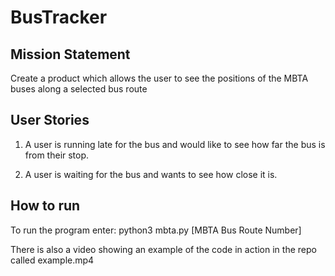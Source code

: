 # BusTracker

## Mission Statement

Create a product which allows the user to see the positions of the MBTA buses along a selected bus route

## User Stories

1. A user is running late for the bus and would like to see how far the bus is from their stop.

2. A user is waiting for the bus and wants to see how close it is.

## How to run

To run the program enter:
python3 mbta.py [MBTA Bus Route Number]

There is also a video showing an example of the code in action in the repo called example.mp4